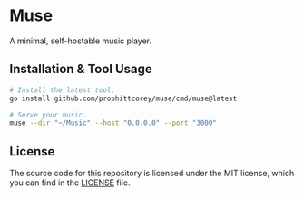 # Muse

A minimal, self-hostable music player.

## Installation & Tool Usage

```bash
# Install the latest tool.
go install github.com/prophittcorey/muse/cmd/muse@latest

# Serve your music.
muse --dir "~/Music" --host "0.0.0.0" --port "3000"
```

## License

The source code for this repository is licensed under the MIT license, which you can
find in the [LICENSE](LICENSE.md) file.
